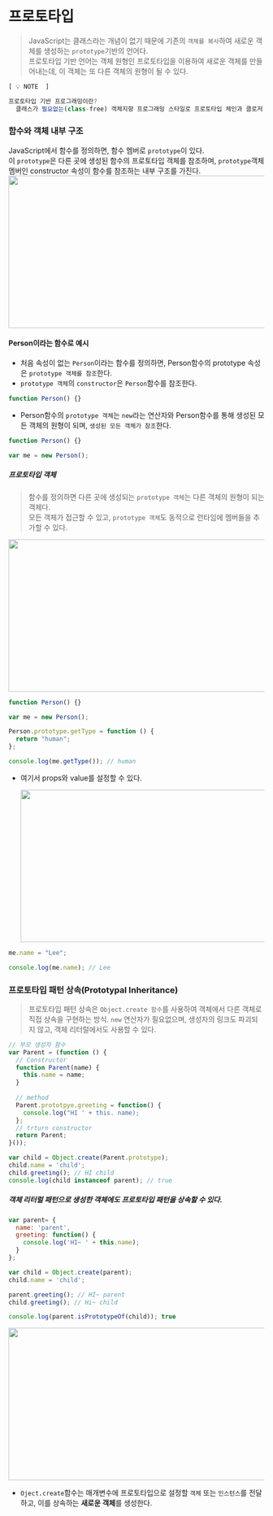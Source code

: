 # 프로토타입

> JavaScript는 클래스라는 개념이 없기 때문에 기존의 `객체를 복사`하여 새로운 객체를 생성하는 `prototype`기반의 언어다.<br/>
> 프로토타입 기반 언어는 객체 원형인 프로토타입을 이용하여 새로운 객체를 만들어내는데, 이 객체는 또 다른 객체의 원형이 될 수 있다.

```jsx
[ 💡 NOTE  ]

프로토타입 기반 프로그래밍이란?
  클래스가 필요없는(class-free) 객체지향 프로그래밍 스타일로 프로토타입 체인과 클로저 등으로 객체지향 언어의 '상속', '캡슐화(정보 은닉)'등의 개념을 구현할 수 있다
```

### 함수와 객체 내부 구조

JavaScript에서 함수를 정의하면, 함수 멤버로 `prototype`이 있다. <br/>
이 `prototype`은 다른 곳에 생성된 함수의 프로토타입 객체를 참조하며, `prototype`객체 멤버인 constructor 속성이 함수를 참조하는 내부 구조를 가진다.
<img src="https://user-images.githubusercontent.com/87024040/209089085-60dc329b-3be1-49a1-b3d7-b66a3c052492.png" width="600" height="300">

#### Person이라는 함수로 예시

- 처음 속성이 없는 `Person`이라는 함수를 정의하면, Person함수의 prototype 속성은 `prototype 객체를 참조`한다. <br/>
- `prototype 객체`의 `constructor`은 `Person`함수를 참조한다.

```jsx
function Person() {}
```

- Person함수의 `prototype 객체`는 `new`라는 연산자와 Person함수를 통해 생성된 모든 객체의 원형이 되며, `생성된 모든 객체가 참조`한다.

```jsx
function Person() {}

var me = new Person();
```

##### 프로토타입 객체

> 함수를 정의하면 다른 곳에 생성되는 `prototype 객체`는 다른 객체의 원형이 되는 객체다. <br/>
> 모든 객체가 접근할 수 있고, `prototype 객체`도 동적으로 런타임에 멤버들을 추가할 수 있다.

<img src="https://user-images.githubusercontent.com/87024040/209093503-1ff80999-8ed4-4ffd-afce-e9b3d172fd9e.png" width="600" height="300">

```jsx
function Person() {}

var me = new Person();

Person.prototype.getType = function () {
  return "human";
};

console.log(me.getType()); // human
```

- 여기서 props와 value를 설정할 수 있다.

  <img src="https://user-images.githubusercontent.com/87024040/209090397-3fedfc54-d8f8-47e5-8493-8840eaa1f860.png" width="600" height="300">

```jsx
me.name = "Lee";

console.log(me.name); // Lee
```

### 프로토타입 패턴 상속(Prototypal Inheritance)
> 프로토타입 패턴 상속은 `Object.create 함수`를 사용하여 객체에서 다른 객체로 직접 상속을 구현하는 방식.
> `new` 연산자가 필요없으며, 생성자의 링크도 파괴되지 않고, 객체 리터럴에서도 사용할 수 있다.

```jsx
// 부모 생성자 함수
var Parent = (function () {
  // Constructor
  function Parent(name) {
    this.name = name;
  }
  
  // method
  Parent.prototpye.greeting = function() {
    console.log("HI ' + this. name);
  };
  // trturn constructor
  return Parent;
}());

var child = Object.create(Parent.prototype);
child.name = 'child';
child.greeting(); // HI child
console.log(child instanceof parent); // true
```

##### 객체 리터럴 패턴으로 생성한 객체에도 프로토타입 패턴을 상속할 수 있다.
```jsx
var parent= {
  name: 'parent',
  greeting: function() {
    console.log('HI~ ' + this.name);
  }
};

var child = Object.create(parent);
child.name = 'child';

parent.greeting(); // HI~ parent
child.greeting(); // Hi~ child

console.log(parent.isPrototypeOf(child)); true
```
<img src="https://user-images.githubusercontent.com/87024040/209906129-73824bde-ed3c-4f1b-b5dc-4760ccefe8f5.png" width="600" height="300"/>

- `Oject.create`함수는 매개변수에 프로토타입으로 설정할 `객체` 또는 `인스턴스`를 전달하고, 이를 상속하는 
**새로운 객체**를 생성한다.
